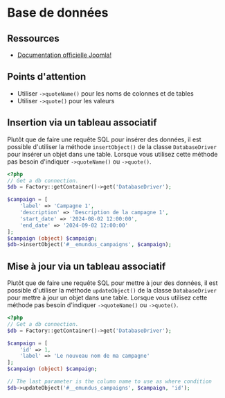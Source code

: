 # Base de données
## Ressources
- [Documentation officielle Joomla!](https://manual.joomla.org/docs/next/general-concepts/database/)

## Points d'attention
- Utiliser `->quoteName()` pour les noms de colonnes et de tables
- Utiliser `->quote()` pour les valeurs

## Insertion via un tableau associatif
Plutôt que de faire une requête SQL pour insérer des données, il est possible d'utiliser la méthode `insertObject()` de la classe `DatabaseDriver` pour insérer un objet dans une table. Lorsque vous utilisez cette méthode pas besoin d'indiquer `->quoteName()` ou `->quote()`.
```php
<?php
// Get a db connection.
$db = Factory::getContainer()->get('DatabaseDriver');

$campaign = [
    'label' => 'Campagne 1',
    'description' => 'Description de la campagne 1',
    'start_date' => '2024-08-02 12:00:00',
    'end_date' => '2024-09-02 12:00:00'
];
$campaign (object) $campaign;
$db->insertObject('#__emundus_campaigns', $campaign);
```

## Mise à jour via un tableau associatif
Plutôt que de faire une requête SQL pour mettre à jour des données, il est possible d'utiliser la méthode `updateObject()` de la classe `DatabaseDriver` pour mettre à jour un objet dans une table. Lorsque vous utilisez cette méthode pas besoin d'indiquer `->quoteName()` ou `->quote()`.
```php
<?php
// Get a db connection.
$db = Factory::getContainer()->get('DatabaseDriver');

$campaign = [
    'id' => 1,
    'label' => 'Le nouveau nom de ma campagne'
];
$campaign (object) $campaign;

// The last parameter is the column name to use as where condition
$db->updateObject('#__emundus_campaigns', $campaign, 'id');
```
